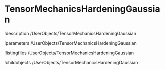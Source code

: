 <!-- MOOSE Documentation Stub: Remove this when content is added. -->

# TensorMechanicsHardeningGaussian
!description /UserObjects/TensorMechanicsHardeningGaussian

!parameters /UserObjects/TensorMechanicsHardeningGaussian

!listingfiles /UserObjects/TensorMechanicsHardeningGaussian

!childobjects /UserObjects/TensorMechanicsHardeningGaussian
